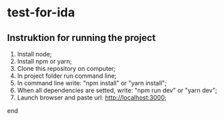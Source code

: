 # test-for-ida

## Instruktion for running the project

1. Install node;
2. Install npm or yarn;
3. Clone this repository on computer;
4. In project folder run command line;
5. In command line write: "npm install" or "yarn install";
6. When all dependencies are setted, write: "npm run dev" or "yarn dev";
7. Launch browser and paste url: [http://localhost:3000](http://localhost:3000);

end
